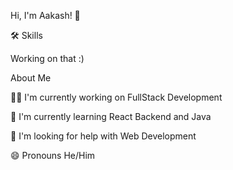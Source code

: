 Hi, I'm Aakash! 👋

🛠 Skills

Working on that :)

About Me

👩‍💻 I'm currently working on FullStack Development

🧠 I'm currently learning React Backend and Java

🤔 I'm looking for help with Web Development

😄 Pronouns He/Him
